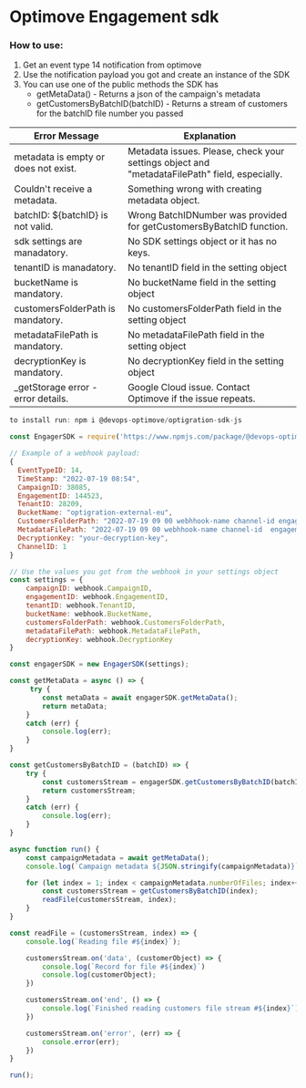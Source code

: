 # Optimove Engagement sdk

### How to use:

1. Get an event type 14 notification from optimove
2. Use the notification payload you got and create an instance of the SDK
3. You can use one of the public methods the SDK has
    * getMetaData() - Returns a json of the campaign's metadata
    * getCustomersByBatchID(batchID) - Returns a stream of customers for the batchID file number you passed


| Error Message | Explanation |
| --- | --- |
| metadata is empty or does not exist. | Metadata issues. Please, check your settings object and "metadataFilePath" field, especially. |
| Couldn't receive a metadata.| Something wrong with creating metadata object. |
| batchID: ${batchID} is not valid. | Wrong BatchIDNumber was provided for getCustomersByBatchID function. |
| sdk settings are manadatory.| No SDK settings object or it has no keys. |
| tenantID is manadatory.| No tenantID field in the setting object |
| bucketName is mandatory.| No bucketName field in the setting object |
| customersFolderPath is mandatory.| No customersFolderPath field in the setting object |
| metadataFilePath is mandatory.| No metadataFilePath field in the setting object |
| decryptionKey is mandatory.| No decryptionKey field in the setting object |
| _getStorage error - error details. | Google Cloud issue. Contact Optimove if the issue repeats. |


```javascript
to install run: npm i @devops-optimove/optigration-sdk-js

const EngagerSDK = require('https://www.npmjs.com/package/@devops-optimove/optigration-sdk-js')

// Example of a webhook payload:
{
  EventTypeID: 14,
  TimeStamp: "2022-07-19 08:54",
  CampaignID: 38085,
  EngagementID: 144523,
  TenantID: 28209,
  BucketName: "optigration-external-eu",
  CustomersFolderPath: "2022-07-19 09 00 webhhook-name channel-id engagement-id/customers",
  MetadataFilePath: "2022-07-19 09 00 webhhook-name channel-id  engagement-id/metadata_engagement-id",
  DecryptionKey: "your-decryption-key",
  ChannelID: 1
}

// Use the values you got from the webhook in your settings object
const settings = {    
    campaignID: webhook.CampaignID,
    engagementID: webhook.EngagementID,
    tenantID: webhook.TenantID,
    bucketName: webhook.BucketName,            
    customersFolderPath: webhook.CustomersFolderPath,
    metadataFilePath: webhook.MetadataFilePath,
    decryptionKey: webhook.DecryptionKey
}

const engagerSDK = new EngagerSDK(settings);

const getMetaData = async () => {
     try {
        const metaData = await engagerSDK.getMetaData();
        return metaData;
    }
    catch (err) {
        console.log(err);
    }
}

const getCustomersByBatchID = (batchID) => {
    try {        
        const customersStream = engagerSDK.getCustomersByBatchID(batchID);
        return customersStream;
    }
    catch (err) {
        console.log(err);
    }
}

async function run() {
    const campaignMetadata = await getMetaData();
    console.log(`Campaign metadata ${JSON.stringify(campaignMetadata)}`)

    for (let index = 1; index < campaignMetadata.numberOfFiles; index++) {
        const customersStream = getCustomersByBatchID(index);
        readFile(customersStream, index);
    }
}

const readFile = (customersStream, index) => {
    console.log(`Reading file #${index}`);

    customersStream.on('data', (customerObject) => {
        console.log(`Record for file #${index}`)
        console.log(customerObject);
    })

    customersStream.on('end', () => {
        console.log(`Finished reading customers file stream #${index}`);        
    }) 

    customersStream.on('error', (err) => {
        console.error(err);        
    }) 
}

run();
```
